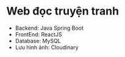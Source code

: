 # Web đọc truyện tranh
- Backend: Java Spring Boot
- FrontEnd: ReactJS
- Database: MySQL
- Lưu hình ảnh: Cloudinary 
